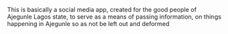 This is basically a social media app, created for the good people of Ajegunle Lagos state, to serve as a means of passing information, on things happening in Ajegunle so as not be left out and deformed
